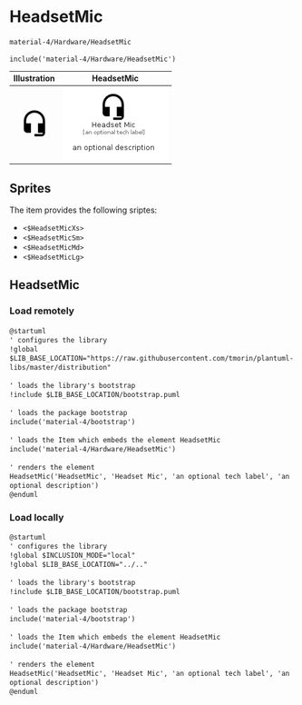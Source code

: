 # HeadsetMic


```text
material-4/Hardware/HeadsetMic
```

```text
include('material-4/Hardware/HeadsetMic')
```



| Illustration | HeadsetMic |
| :---: | :---: |
| ![illustration for Illustration](../../material-4/Hardware/HeadsetMic.png) | ![illustration for HeadsetMic](../../material-4/Hardware/HeadsetMic.Local.png) |



## Sprites
The item provides the following sriptes:

- `<$HeadsetMicXs>`
- `<$HeadsetMicSm>`
- `<$HeadsetMicMd>`
- `<$HeadsetMicLg>`





## HeadsetMic

### Load remotely
```plantuml
@startuml
' configures the library
!global $LIB_BASE_LOCATION="https://raw.githubusercontent.com/tmorin/plantuml-libs/master/distribution"

' loads the library's bootstrap
!include $LIB_BASE_LOCATION/bootstrap.puml

' loads the package bootstrap
include('material-4/bootstrap')

' loads the Item which embeds the element HeadsetMic
include('material-4/Hardware/HeadsetMic')

' renders the element
HeadsetMic('HeadsetMic', 'Headset Mic', 'an optional tech label', 'an optional description')
@enduml
```

### Load locally
```plantuml
@startuml
' configures the library
!global $INCLUSION_MODE="local"
!global $LIB_BASE_LOCATION="../.."

' loads the library's bootstrap
!include $LIB_BASE_LOCATION/bootstrap.puml

' loads the package bootstrap
include('material-4/bootstrap')

' loads the Item which embeds the element HeadsetMic
include('material-4/Hardware/HeadsetMic')

' renders the element
HeadsetMic('HeadsetMic', 'Headset Mic', 'an optional tech label', 'an optional description')
@enduml
```

